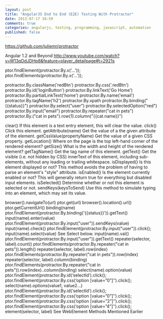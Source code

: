 ```yaml
---
layout: post
title: "AngularJS End to End (E2E) Testing With Protractor"
date: 2013-07-17 16:59
comments: true
categories: angularjs, testing, programming, javascript, automation
published: false
---
```


https://github.com/juliemr/protractor

Angular 1.2 and Beyond http://www.youtube.com/watch?v=W13qDdJDHp8&feature=player_detailpage#t=2921s

ptor.findElement(protractor.By.x(‘...’));
ptor.findElements(protractor.By.x(‘...’));


protractor.By.className('redBtn')
protractor.By.css('.redBtn')
protractor.By.id('loginButton')
protractor.By.linkText('Go Home')
protractor.By.partialLinkText('home')
protractor.By.name('email')
protractor.By.tagName('h2')
protractor.By.xpath
protractor.By.binding("{{status}}")
protractor.By.select("user")
protractor.By.selectedOption("red")
protractor.By.input("email")
protractor.By.repeater("cat in pets")
protractor.By.("cat in pets").row(1).column("{{cat.name}}")

clear()
If this element is a text entry element, this will clear the value.
click()
Click this element.
getAttribute(name)
Get the value of a the given attribute of the element.
getCssValue(propertyName)
Get the value of a given CSS property.
getLocation()
Where on the page is the top left-hand corner of the rendered element?
getSize()
What is the width and height of the rendered element?
getTagName()
Get the tag name of this element.
getText()
Get the visible (i.e. not hidden by CSS) innerText of this element, including sub-elements, without any leading or trailing whitespace.
isDisplayed()
Is this element displayed or not? This method avoids the problem of having to parse an element's "style" attribute.
isEnabled()
Is the element currently enabled or not? This will generally return true for everything but disabled input elements.
isSelected()
Determine whether or not this element is selected or not.
sendKeys(keysToSend)
Use this method to simulate typing into an element, which may set its value.

browser().navigateTo(url)
ptor.get(url)
browser().location().url()
ptor.getCurrentUrl()
binding(name)
ptor.findElement(protractor.By.binding('{{status}}')).getText()
input(name).enter(value)
ptor.findElement(protractor.By.input("user")).sendKeys(value)
input(name).check()
ptor.findElement(protractor.By.input("user")).click();
input(name).select(value)
See Select below.
input(name).val()
ptor.findElement(protractor.By.input("user")).getText()
repeater(selector, label).count()
ptor.findElements(protractor.By.repeater("cat in pets")).length()
repeater(selector, label).row(index)
ptor.findElements(protractor.By.repeater("cat in pets")).row(index)
repeater(selector, label).column(binding)
ptor.findElements(protractor.By.repeater("cat in pets")).row(index)..column(binding)
select(name).option(value)
ptor.findElement(protractor.By.id(‘selectId’).click();
ptor.findElement(protractor.By.css(‘option [value=”0”]’’).click();
select(name).options(value1, value2...)
ptor.findElement(protractor.By.id(‘selectId’).click();
ptor.findElement(protractor.By.css(‘option [value=”0”]’’).click();
ptor.findElement(protractor.By.css(‘option [value=”2”]’’).click();
ptor.findElement(protractor.By.css(‘option [value=”4”]’’).click();
element(selector, label)
See WebElement Methods Mentioned Earlier

